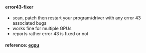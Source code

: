 #### error43-fixer
- scan, patch then restart your program/driver with any error 43 associated bugs
- works fine for multiple GPUs
- reports rather error 43 is fixed or not

#### reference: [egpu](https://egpu.io/nvidia-error43-fixer)
